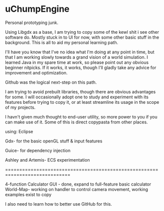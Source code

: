 # uChumpEngine
Personal prototyping junk.

Using Libgdx as a base, I am trying to copy some of the kewl shit i see other software do.
Mostly stuck in to UI for now, with some other basic stuff in the background. This is all to aid my 
personal learning path.

I'll have you know that I've no idea what I'm doing at any point in time, but that I am working slowly 
towards a grand vision of a world simulation. I learned Java in my spare time at work, so please point out 
any obvious beginner nitpicks. If it works, it works, though I'll gladly take any advice for improvement
and optimization.

Github was the logical next-step on this path.

I am trying to avoid prebuilt libraries, though there are obvious advantages for some.
I will occasionally adopt one to study and experiment with its features before trying to 
copy it, or at least streamline its usage in the scope of my projects.

I havn't given much thought to end-user utility, so more power to you if you can make use of it.
Some of this is direct copypasta from other places.

using: Eclipse

Gdx- for the basic openGL stuff & input features

Guice- for dependency injection

Ashley and Artemis- ECS experimentation

=============================================================================

4-function Calculator GUI - done, expand to full-feature basic calculator
World-Map- working on handler to control camera movement, working examples exist to copy




I also need to learn how to better use GitHub for this.
